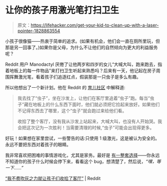 # 让你的孩子用激光笔打扫卫生

> 原文：<https://lifehacker.com/get-your-kid-to-clean-up-with-a-laser-pointer-1828863554>

小孩子很像猫——热衷于简单的追求。(如果有机会，他们会一直在厕所里玩，但那是另一回事了。)如果你是父母，为什么不让他们的自然倾向为更大的利益服务呢？



Reddit 用户 Manodactyl 厌倦了让他两岁和四岁的女儿“大喊大叫，跑来跑去，指着地板上的每一件物品”来打扫卫生听起来熟悉吗？后来有一天，他记起在房子周围挥舞激光笔，看着孩子们追逐红点，假装那是一只虫子是多么有趣。

所以他想出了一个新计划。他在 Reddit 的 [育儿社区](https://www.reddit.com/r/Parenting/comments/998oci/i_just_got_the_kids_to_pickup_the_living_room/) 中解释道:

> 我去找了“虫子”，坐在沙发上，让他们在客厅里追着“虫子”跑。每当“虫子”藏在地板上的什么东西下面时，他们就必须把它捡起来放好。如果他们不记得东西去了哪里，这个“虫子”就会跑过来给他们看。
> 
> 收拾了整个客厅，没有我从沙发上站起来，大喊大叫，也没有人开始哭。我会把这次记为一次胜利！当需要清理的时候,“虫子”可能会出现得更多。

好玩！如果想在家里尝试，一些警告的话:只使用 1 级激光，这是被认为安全的。永远不要把东西对着孩子的眼睛。

我非常喜欢把困难的事情游戏化，尤其是家务。最好是 [有一整套选择](https://offspring.lifehacker.com/gamify-chores-with-little-kids-1823439260)——你永远不知道你的孩子什么时候会停下来，看看这个 bug，想清楚了，然后说，*“嘿，等一下……”*

[“我不费吹灰之力就让孩子们收拾了客厅”](https://www.reddit.com/r/Parenting/comments/998oci/i_just_got_the_kids_to_pickup_the_living_room/) | Reddit